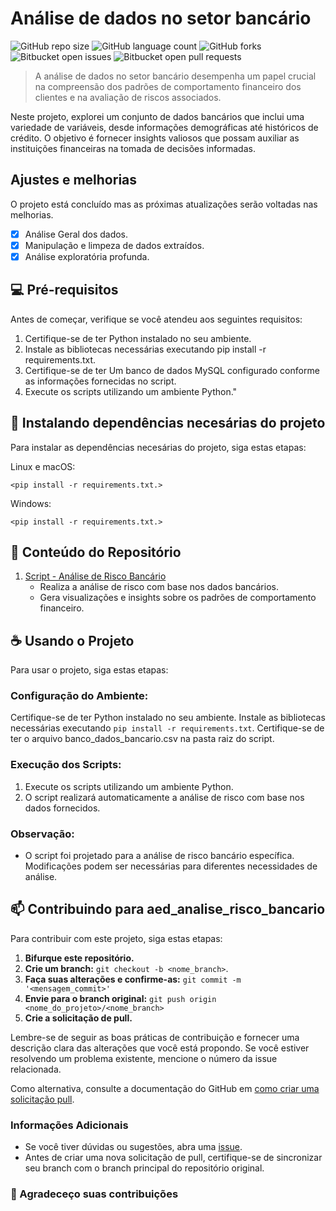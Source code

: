 # Análise de dados no setor bancário

![GitHub repo size](https://img.shields.io/github/repo-size/pragana12/aed_analise_risco_bancario?style=for-the-badge)
![GitHub language count](https://img.shields.io/github/languages/count/pragana12/aed_analise_risco_bancario?style=for-the-badge)
![GitHub forks](https://img.shields.io/github/forks/pragana12/aed_analise_risco_bancario?style=for-the-badge)
![Bitbucket open issues](https://img.shields.io/bitbucket/issues/pragana12/aed_analise_risco_bancario?style=for-the-badge)
![Bitbucket open pull requests](https://img.shields.io/bitbucket/pr-raw/pragana12/aed_analise_risco_bancario?style=for-the-badge)

> A análise de dados no setor bancário desempenha um papel crucial na compreensão dos padrões de comportamento financeiro dos clientes e na avaliação de riscos associados. 

Neste projeto, explorei um conjunto de dados bancários que inclui uma variedade de variáveis, desde informações demográficas até históricos de crédito. O objetivo é fornecer insights valiosos que possam auxiliar as instituições financeiras na tomada de decisões informadas.

## Ajustes e melhorias

O projeto está concluído mas as próximas atualizações serão voltadas nas melhorias.

- [x] Análise Geral dos dados.
- [x] Manipulação e limpeza de dados extraídos.
- [x] Análise exploratória profunda.

## 💻 Pré-requisitos

Antes de começar, verifique se você atendeu aos seguintes requisitos:

1. Certifique-se de ter Python instalado no seu ambiente.
2. Instale as bibliotecas necessárias executando pip install -r requirements.txt.
3. Certifique-se de ter Um banco de dados MySQL configurado conforme as informações fornecidas no script.
4. Execute os scripts utilizando um ambiente Python."

## 🚀 Instalando dependências necesárias do projeto

Para instalar as dependências necesárias do projeto, siga estas etapas:

Linux e macOS:

```
<pip install -r requirements.txt.>
```

Windows:

```
<pip install -r requirements.txt.>
```

## 📂 Conteúdo do Repositório

1. [Script - Análise de Risco Bancário](scripts/aed_risco_bancario.ipynb)
   - Realiza a análise de risco com base nos dados bancários.
   - Gera visualizações e insights sobre os padrões de comportamento financeiro.

## ☕ Usando o Projeto

Para usar o projeto, siga estas etapas:

### Configuração do Ambiente:

Certifique-se de ter Python instalado no seu ambiente.
Instale as bibliotecas necessárias executando `pip install -r requirements.txt`.
Certifique-se de ter o arquivo banco_dados_bancario.csv na pasta raiz do script.

### Execução dos Scripts:

1. Execute os scripts utilizando um ambiente Python.
2. O script realizará automaticamente a análise de risco com base nos dados fornecidos.

### Observação:

- O script foi projetado para a análise de risco bancário específica. Modificações podem ser necessárias para diferentes necessidades de análise.


## 📫 Contribuindo para aed_analise_risco_bancario

Para contribuir com este projeto, siga estas etapas:

1. **Bifurque este repositório.**
2. **Crie um branch:** `git checkout -b <nome_branch>`.
3. **Faça suas alterações e confirme-as:** `git commit -m '<mensagem_commit>'`
4. **Envie para o branch original:** `git push origin <nome_do_projeto>/<nome_branch>`
5. **Crie a solicitação de pull.**

Lembre-se de seguir as boas práticas de contribuição e fornecer uma descrição clara das alterações que você está propondo. Se você estiver resolvendo um problema existente, mencione o número da issue relacionada.

Como alternativa, consulte a documentação do GitHub em [como criar uma solicitação pull](https://help.github.com/en/github/collaborating-with-issues-and-pull-requests/creating-a-pull-request).

### Informações Adicionais

- Se você tiver dúvidas ou sugestões, abra uma [issue](https://github.com/pragana12/aed_analise_risco_bancario/issues).
- Antes de criar uma nova solicitação de pull, certifique-se de sincronizar seu branch com o branch principal do repositório original.

### 🤝 Agradeceço suas contribuições
